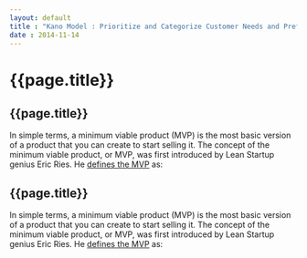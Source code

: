 ```yaml
---
layout: default
title : "Kano Model : Prioritize and Categorize Customer Needs and Preferences"
date : 2014-11-14
---
```


<html lang="en">
<head>
    <meta charset="utf-8">
    <meta name="viewport" content="width=device-width, initial-scale=1.0">
    <link href="https://fonts.googleapis.com/css2?family=Barlow:wght@400;500;600;700&display=swap" rel="stylesheet">
    <link rel="stylesheet" href="{{ '/assets/css/screen.css' | relative_url }}">
</head>
<body>
</body>
</html>

# {{page.title}}

## {{page.title}}
In simple terms, a minimum viable product (MVP) is the most basic version of a product that you can create to start selling it. The concept of the minimum viable product, or MVP, was first introduced by Lean Startup genius Eric Ries. He <ins>defines the MVP</ins> as:

## {{page.title}}
In simple terms, a minimum viable product (MVP) is the most basic version of a product that you can create to start selling it. The concept of the minimum viable product, or MVP, was first introduced by Lean Startup genius Eric Ries. He <ins>defines the MVP</ins> as:
